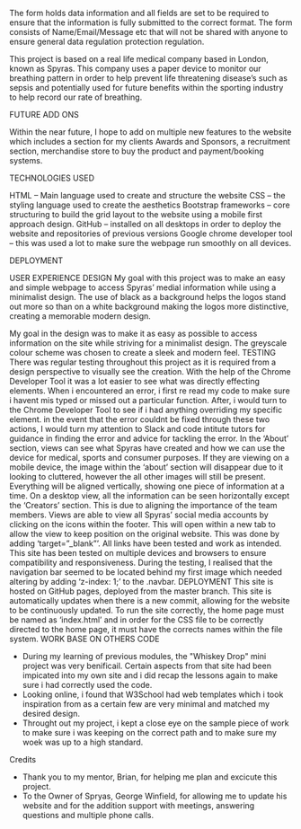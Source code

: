 The form holds data information and all fields are set to be required to ensure that the information is fully submitted to the correct format. The form consists of Name/Email/Message etc that will not be shared with anyone to ensure general data regulation protection regulation.

This project is based on a real life medical company based in London, known as Spyras. This company uses a paper device to monitor our breathing pattern in order to help prevent life threatening disease’s such as sepsis and potentially used for future benefits within the sporting industry to help record our rate of breathing.  

FUTURE ADD ONS 
 
Within the near future, I hope to add on multiple new features to the website which includes a section for my clients Awards and Sponsors, a recruitment section, merchandise store to buy the product and payment/booking systems.

TECHNOLOGIES USED

HTML – Main language used to create and structure the website
CSS – the styling language used to create the aesthetics
Bootstrap frameworks – core structuring to build the grid layout to the website using a mobile first approach design.
GitHub – installed on all desktops in order to deploy the website and repositories of previous versions 
Google chrome developer tool – this was used a lot to make sure the webpage run smoothly on all devices. 

DEPLOYMENT

USER EXPERIENCE DESIGN
My goal with this project was to make an easy and simple webpage to access Spyras’ medial information while using a minimalist design. The use of black as a background helps the logos stand out more so than on a white background making the logos more distinctive, creating a memorable modern design.

My goal in the design was to make it as easy as possible to access information on the site while striving for a minimalist design. The greyscale colour scheme was chosen to create a sleek and modern feel.
TESTING
There was regular testing throughout this project as it is required from a design perspective to visually see the creation. With the help of the Chrome Developer Tool it was a lot easier to see what was directly effecting elements. When i encountered an error, i first re read my code to make sure i havent mis typed or missed out a particular function. After, i would turn to the Chrome Developer Tool to see if i had anything overriding my specific element. in the event that the error couldnt be fixed through these two actions, I would turn my attention to Slack and code intitute tutors for guidance in finding the error and advice for tackling the error.
In the ‘About’ section, views can see what Spyras have created and how we can use the device for medical, sports and consumer purposes. If they are viewing on a mobile device, the image within the ‘about’ section will disappear due to it looking to cluttered, however the all other images will still be present. Everything will be aligned vertically, showing one piece of information at a time. On a desktop view, all the information can be seen horizontally except the ‘Creators’ section. This is due to aligning the importance of the team members.
Views are able to view all Spyras’ social media accounts by clicking on the icons within the footer. This will open within a new tab to allow the view to keep position on the original website. This was done by adding ‘target=”_blank”’. All links have been tested and work as intended.
This site has been tested on multiple devices and browsers to ensure compatibility and responsiveness. During the testing, I realised that the navigation bar seemed to be located behind my first image which needed altering by adding ‘z-index: 1;’ to the .navbar. 
DEPLOYMENT
This site is hosted on GitHub pages, deployed from the master branch. This site is automatically updates when there is a new commit, allowing for the website to be continuously updated. 
To run the site correctly, the home page must be named as ‘index.html’  and in order for the CSS file to be correctly directed to the home page, it must have the corrects names within the file system. 
WORK BASE ON OTHERS CODE
- During my learning of previous modules, the "Whiskey Drop" mini project was very benificail. Certain aspects from that site had been impicated into my own site and i did recap the lessons again to make sure i had correctly used the code. 
- Looking online, i found that W3School had web templates which i took inspiration from as a certain few are very minimal and matched my desired design.
- Throught out my project, i kept a close eye on the sample piece of work to make sure i was keeping on the correct path and to make sure my woek was up to a high standard.

Credits
- Thank you to my mentor, Brian, for helping me plan and excicute this project.
- To the Owner of Spryas, George Winfield, for allowing me to update his website and for the addition support with meetings, answering questions and multiple phone calls.


